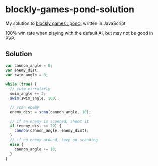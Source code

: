 # blockly-games-pond-solution

My solution to [blockly games : pond](https://blockly-games.appspot.com/pond-duck), written in JavaScript.

100% win rate when playing with the default AI, but may not be good in PVP.

## Solution
```js
var cannon_angle = 0;
var enemy_dist;
var swim_angle = 0;

while (true) {
  // swim circularly
  swim_angle += 2;
  swim(swim_angle, 100);

  // scan enemy
  enemy_dist = scan(cannon_angle, 10);
  
  // if an enemy is scanned, shoot it
  if (enemy_dist <= 70) {
    cannon(cannon_angle, enemy_dist);
  }
  // if no enemy around, keep on scanning
  else {
    cannon_angle += 10;
  }
}
```
